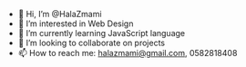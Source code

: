 - 👋 Hi, I’m @HalaZmami
- 👀 I’m interested in Web Design
- 🌱 I’m currently learning JavaScript language
- 💞️ I’m looking to collaborate on projects
- 📫 How to reach me: halazmami@gmail.com, 0582818408

<!---
HalaZmami/HalaZmami is a ✨ special ✨ repository because its `README.md` (this file) appears on your GitHub profile.
You can click the Preview link to take a look at your changes.
--->
